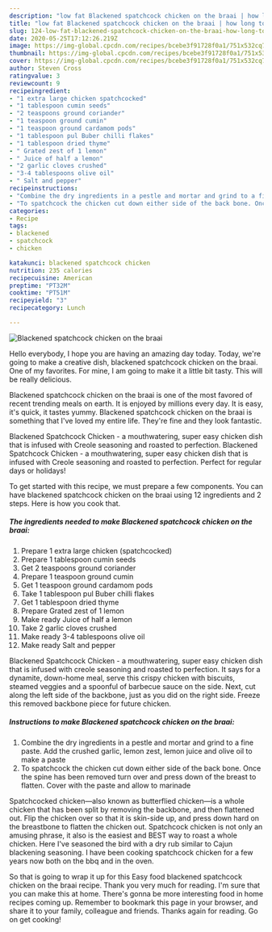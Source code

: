 ```yaml
---
description: "low fat Blackened spatchcock chicken on the braai | how long to fry Blackened spatchcock chicken on the braai"
title: "low fat Blackened spatchcock chicken on the braai | how long to fry Blackened spatchcock chicken on the braai"
slug: 124-low-fat-blackened-spatchcock-chicken-on-the-braai-how-long-to-fry-blackened-spatchcock-chicken-on-the-braai
date: 2020-05-25T17:12:26.219Z
image: https://img-global.cpcdn.com/recipes/bcebe3f91728f0a1/751x532cq70/blackened-spatchcock-chicken-on-the-braai-recipe-main-photo.jpg
thumbnail: https://img-global.cpcdn.com/recipes/bcebe3f91728f0a1/751x532cq70/blackened-spatchcock-chicken-on-the-braai-recipe-main-photo.jpg
cover: https://img-global.cpcdn.com/recipes/bcebe3f91728f0a1/751x532cq70/blackened-spatchcock-chicken-on-the-braai-recipe-main-photo.jpg
author: Steven Cross
ratingvalue: 3
reviewcount: 9
recipeingredient:
- "1 extra large chicken spatchcocked"
- "1 tablespoon cumin seeds"
- "2 teaspoons ground coriander"
- "1 teaspoon ground cumin"
- "1 teaspoon ground cardamom pods"
- "1 tablespoon pul Buber chilli flakes"
- "1 tablespoon dried thyme"
- " Grated zest of 1 lemon"
- " Juice of half a lemon"
- "2 garlic cloves crushed"
- "3-4 tablespoons olive oil"
- " Salt and pepper"
recipeinstructions:
- "Combine the dry ingredients in a pestle and mortar and grind to a fine paste. Add the crushed garlic, lemon zest, lemon juice and olive oil to make a paste"
- "To spatchcock the chicken cut down either side of the back bone. Once the spine has been removed turn over and press down of the breast to flatten. Cover with the paste and allow to marinade"
categories:
- Recipe
tags:
- blackened
- spatchcock
- chicken

katakunci: blackened spatchcock chicken 
nutrition: 235 calories
recipecuisine: American
preptime: "PT32M"
cooktime: "PT51M"
recipeyield: "3"
recipecategory: Lunch

---
```



![Blackened spatchcock chicken on the braai](https://img-global.cpcdn.com/recipes/bcebe3f91728f0a1/751x532cq70/blackened-spatchcock-chicken-on-the-braai-recipe-main-photo.jpg)

Hello everybody, I hope you are having an amazing day today. Today, we're going to make a creative dish, blackened spatchcock chicken on the braai. One of my favorites. For mine, I am going to make it a little bit tasty. This will be really delicious.

Blackened spatchcock chicken on the braai is one of the most favored of recent trending meals on earth. It is enjoyed by millions every day. It is easy, it's quick, it tastes yummy. Blackened spatchcock chicken on the braai is something that I've loved my entire life. They're fine and they look fantastic.

Blackened Spatchcock Chicken - a mouthwatering, super easy chicken dish that is infused with Creole seasoning and roasted to perfection. Blackened Spatchcock Chicken - a mouthwatering, super easy chicken dish that is infused with Creole seasoning and roasted to perfection. Perfect for regular days or holidays!


To get started with this recipe, we must prepare a few components. You can have blackened spatchcock chicken on the braai using 12 ingredients and 2 steps. Here is how you cook that.

<!--inarticleads1-->

##### The ingredients needed to make Blackened spatchcock chicken on the braai:

1. Prepare 1 extra large chicken (spatchcocked)
1. Prepare 1 tablespoon cumin seeds
1. Get 2 teaspoons ground coriander
1. Prepare 1 teaspoon ground cumin
1. Get 1 teaspoon ground cardamom pods
1. Take 1 tablespoon pul Buber chilli flakes
1. Get 1 tablespoon dried thyme
1. Prepare  Grated zest of 1 lemon
1. Make ready  Juice of half a lemon
1. Take 2 garlic cloves crushed
1. Make ready 3-4 tablespoons olive oil
1. Make ready  Salt and pepper


Blackened Spatchcock Chicken - a mouthwatering, super easy chicken dish that is infused with creole seasoning and roasted to perfection. It says for a dynamite, down-home meal, serve this crispy chicken with biscuits, steamed veggies and a spoonful of barbecue sauce on the side. Next, cut along the left side of the backbone, just as you did on the right side. Freeze this removed backbone piece for future chicken. 

<!--inarticleads2-->

##### Instructions to make Blackened spatchcock chicken on the braai:

1. Combine the dry ingredients in a pestle and mortar and grind to a fine paste. Add the crushed garlic, lemon zest, lemon juice and olive oil to make a paste
1. To spatchcock the chicken cut down either side of the back bone. Once the spine has been removed turn over and press down of the breast to flatten. Cover with the paste and allow to marinade


Spatchcocked chicken—also known as butterflied chicken—is a whole chicken that has been split by removing the backbone, and then flattened out. Flip the chicken over so that it is skin-side up, and press down hard on the breastbone to flatten the chicken out. Spatchcock chicken is not only an amusing phrase, it also is the easiest and BEST way to roast a whole chicken. Here I&#39;ve seasoned the bird with a dry rub similar to Cajun blackening seasoning. I have been cooking spatchcock chicken for a few years now both on the bbq and in the oven. 

So that is going to wrap it up for this Easy food blackened spatchcock chicken on the braai recipe. Thank you very much for reading. I'm sure that you can make this at home. There's gonna be more interesting food in home recipes coming up. Remember to bookmark this page in your browser, and share it to your family, colleague and friends. Thanks again for reading. Go on get cooking!
